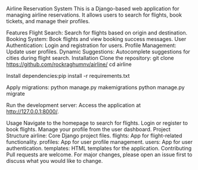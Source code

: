 
Airline Reservation System
This is a Django-based web application for managing airline reservations. It allows users to search for flights, book tickets, and manage their profiles.

Features
Flight Search: Search for flights based on origin and destination.
Booking System: Book flights and view booking success messages.
User Authentication: Login and registration for users.
Profile Management: Update user profiles.
Dynamic Suggestions: Autocomplete suggestions for cities during flight search.
Installation
Clone the repository:
git clone https://github.com/rockraghumnv/airline/
cd airline

Install dependencies:pip install -r requirements.txt

Apply migrations:
python manage.py makemigrations
python manage.py migrate

Run the development server:
Access the application at http://127.0.0.1:8000/.

Usage
Navigate to the homepage to search for flights.
Login or register to book flights.
Manage your profile from the user dashboard.
Project Structure
airline: Core Django project files.
flights: App for flight-related functionality.
profiles: App for user profile management.
users: App for user authentication.
templates: HTML templates for the application.
Contributing
Pull requests are welcome. For major changes, please open an issue first to discuss what you would like to change.
